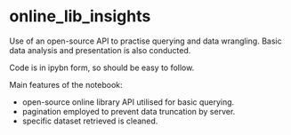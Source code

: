 # online_lib_insights
Use of an open-source API to practise querying and data wrangling. Basic data analysis and presentation is also conducted. 

Code is in ipybn form, so should be easy to follow. 

Main features of the notebook:

- open-source online library API utilised for basic querying.
- pagination employed to prevent data truncation by server.
- specific dataset retrieved is cleaned.
